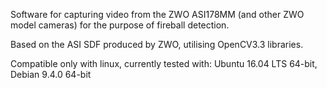 Software for capturing video from the ZWO ASI178MM (and other ZWO model cameras) for the purpose of fireball detection.

Based on the ASI SDF produced by ZWO, utilising OpenCV3.3 libraries.

Compatible only with linux, currently tested with:
	Ubuntu 16.04 LTS 64-bit,
	Debian 9.4.0 64-bit

